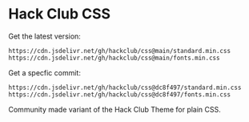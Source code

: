 # Hack Club CSS

Get the latest version:

```
https://cdn.jsdelivr.net/gh/hackclub/css@main/standard.min.css
https://cdn.jsdelivr.net/gh/hackclub/css@main/fonts.min.css
```

Get a specfic commit:

```
https://cdn.jsdelivr.net/gh/hackclub/css@dc8f497/standard.min.css
https://cdn.jsdelivr.net/gh/hackclub/css@dc8f497/fonts.min.css
```

Community made variant of the Hack Club Theme for plain CSS.
